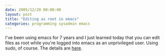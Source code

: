 ```yaml
---
date: 2005/12/20 00:00:00
layout: post
title: "Editing as root in emacs"
categories: programming sysadmin emacs
---
```


I've been using emacs for 7 years and I just learned today that you can edit files as root while you're logged into emacs as an unprivileged user. Using sudo, of course. The details are [here](http://lists.gnu.org/archive/html/emacs-wiki-discuss/2005-12/msg00014.html).
